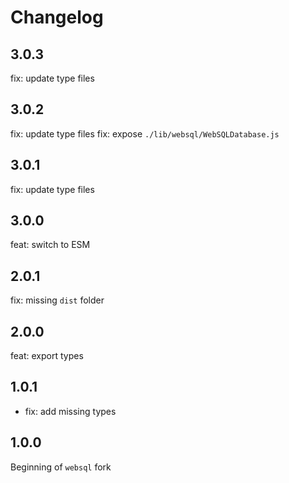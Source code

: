 # Changelog

## 3.0.3

fix: update type files

## 3.0.2

fix: update type files
fix: expose `./lib/websql/WebSQLDatabase.js`

## 3.0.1

fix: update type files

## 3.0.0

feat: switch to ESM

## 2.0.1

fix: missing `dist` folder

## 2.0.0

feat: export types

## 1.0.1

- fix: add missing types

## 1.0.0

Beginning of `websql` fork

